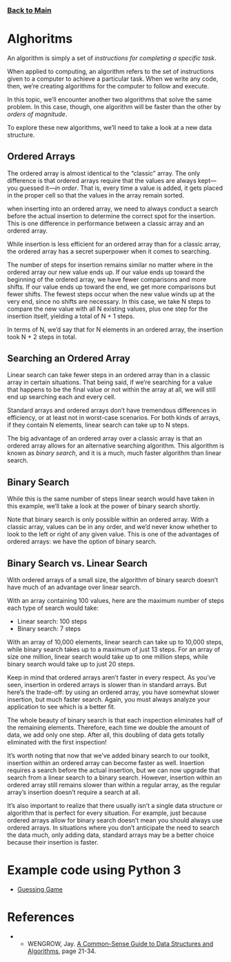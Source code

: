 ### [Back to Main](https://github.com/mendenson/Data_Structures-Algorithms)

# Alghoritms

An algorithm is simply a set of _instructions for completing a specific task_.

When applied to computing, an algorithm refers to the set of instructions given to a computer to achieve a particular task. When we write any code, then, we’re creating algorithms for the computer to follow and execute.

In this topic, we’ll encounter another two algorithms that solve the same problem. In this case, though, one algorithm will be faster than the other by _orders of magnitude_.

To explore these new algorithms, we’ll need to take a look at a new data structure.

## Ordered Arrays
The ordered array is almost identical to the “classic” array. The only difference is that ordered arrays require that the values are always kept—you guessed it—_in order_. That is, every time a value is added, it gets placed in the proper cell so that the values in the array remain sorted.

when inserting into an ordered array, we need to always conduct a search before the actual insertion to determine the correct spot for the insertion. This is one difference in performance between a classic array and an ordered array.

While insertion is less efficient for an ordered array than for a classic array, the ordered array has a secret superpower when it comes to searching.

The number of steps for insertion remains similar no matter where in the ordered array our new value ends up. If our value ends up toward the beginning of the ordered array, we have fewer comparisons and more shifts. If our value ends up toward the end, we get more comparisons but fewer shifts. The fewest steps occur when the new value winds up at the very end, since no shifts are necessary. In this case, we take N steps to compare the new value with all N existing values, plus one step for the insertion itself, yielding a total of N + 1 steps.

In terms of N, we’d say that for N elements in an ordered array, the insertion took N + 2 steps in total.

## Searching an Ordered Array
Linear search can take fewer steps in an ordered array than in a classic array in certain situations. That being said, if we’re searching for a value that happens to be the final value or not within the array at all, we will still end up searching each and every cell.

Standard arrays and ordered arrays don’t have tremendous differences in efficiency, or at least not in worst-case scenarios. For both kinds of arrays, if they contain N elements, linear search can take up to N steps.

The big advantage of an ordered array over a classic array is that an ordered array allows for an alternative searching algorithm. This algorithm is known as _binary search_, and it is a much, much faster algorithm than linear search.

## Binary Search
While this is the same number of steps linear search would have taken in this example, we’ll take a look at the power of binary search shortly.

Note that binary search is only possible within an ordered array. With a classic array, values can be in any order, and we’d never know whether to look to the left or right of any given value. This is one of the advantages of ordered arrays: we have the option of binary search.

## Binary Search vs. Linear Search
With ordered arrays of a small size, the algorithm of binary search doesn’t have much of an advantage over linear search.

With an array containing 100 values, here are the maximum number of steps each type of search would take:
- Linear search: 100 steps
- Binary search: 7 steps

With an array of 10,000 elements, linear search can take up to 10,000 steps, while binary search takes up to a maximum of just 13 steps. For an array of size one million, linear search would take up to one million steps, while binary search would take up to just 20 steps.

Keep in mind that ordered arrays aren’t faster in every respect. As you’ve seen, insertion in ordered arrays is slower than in standard arrays. But here’s the trade-off: by using an ordered array, you have somewhat slower insertion, but much faster search. Again, you must always analyze your application to see which is a better fit.

The whole beauty of binary search is that each inspection eliminates half of the remaining elements. Therefore, each time we double the amount of data, we add only one step. After all, this doubling of data gets totally eliminated with the first inspection!

It’s worth noting that now that we’ve added binary search to our toolkit, insertion within an ordered array can become faster as well. Insertion requires a search before the actual insertion, but we can now upgrade that search from a linear search to a binary search. However, insertion within an ordered array still remains slower than within a regular array, as the regular array’s insertion doesn’t require a search at all.

It’s also important to realize that there usually isn’t a single data structure or algorithm that is perfect for every situation. For example, just because ordered arrays allow for binary search doesn’t mean you should always use ordered arrays. In situations where you don’t anticipate the need to search the data much, only adding data, standard arrays may be a better choice because their insertion is faster.

# Example code using Python 3
- [Guessing Game](https://github.com/mendenson/Data_Structures-Algorithms/blob/main/2-Algorithm/Example%20code/GuessingGame.py)

# References
- - WENGROW, Jay. [A Common-Sense Guide to Data Structures and Algorithms](https://www.amazon.com/Common-Sense-Guide-Structures-Algorithms-Second/dp/1680507222/ref=sr_1_1?crid=ACD0HCKZKRG2&keywords=a+common+sense+guide+to+data+structures+and+algorithms&qid=1637177261&qsid=141-3457049-6381441&sprefix=a+common%2Caps%2C221&sr=8-1&sres=1680507222%2C1680502441%2CB093N93PFD%2C1617295485%2CB01D24NAL6%2C1492043451%2C0984782850%2C0262033844%2C1789801214%2C1118771338%2C1449364934%2C195120400X%2C1789537177%2CB07N3SC7W2%2CB09L37B2Z7%2CB084RFJFZ9&srpt=ABIS_BOOK), page 21-34.

